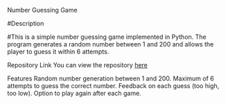 Number Guessing Game

#Description

#This is a simple number guessing game implemented in Python. The program generates a random number between 1 and 200 and allows the player to guess it within 6 attempts.

Repository Link
You can view the repository [here](https://github.com/Aryabindu/Basic-level--Task2/blob/main/number%20guess%20.py)

Features
Random number generation between 1 and 200.
Maximum of 6 attempts to guess the correct number.
Feedback on each guess (too high, too low).
Option to play again after each game.
